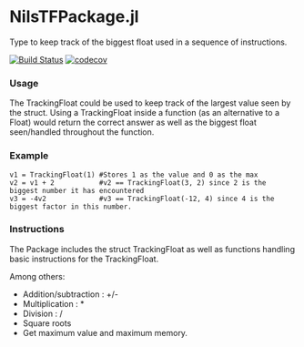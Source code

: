 # NilsTFPackage.jl

Type to keep track of the biggest float used in a sequence of instructions.

[![Build Status](https://travis-ci.org/RykteT/NilsTFPackage.jl.svg?branch=master)](https://travis-ci.org/RykteT/NilsTFPackage.jl)
[![codecov](https://codecov.io/gh/RykteT/NilsTFPackage.jl/branch/master/graph/badge.svg)](https://codecov.io/gh/RykteT/NilsTFPackage.jl)

### Usage
The TrackingFloat could be used to keep track of the largest value seen by the
struct. Using a TrackingFloat inside a function (as an alternative to a
Float) would return the correct answer as well as the biggest float seen/handled
throughout the function.

### Example

    v1 = TrackingFloat(1) #Stores 1 as the value and 0 as the max
    v2 = v1 + 2           #v2 == TrackingFloat(3, 2) since 2 is the biggest number it has encountered
    v3 = -4v2             #v3 == TrackingFloat(-12, 4) since 4 is the biggest factor in this number.

### Instructions
The Package includes the struct TrackingFloat as well as functions handling
basic instructions for the TrackingFloat.  
  
Among others:
* Addition/subtraction : +/- 
* Multiplication       : *
* Division             : /
* Square roots
* Get maximum value and maximum memory.

